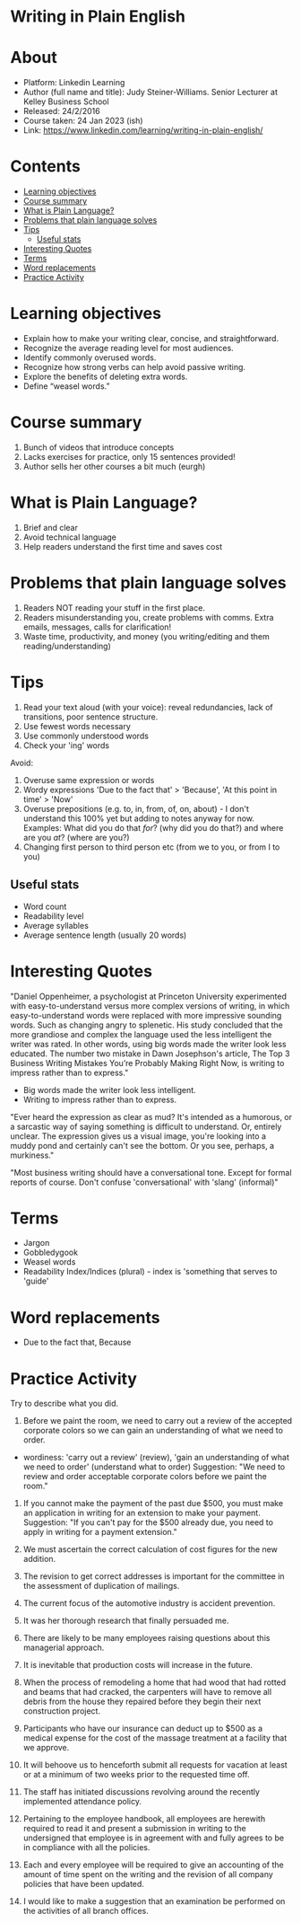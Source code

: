 <h1>Writing in Plain English</h1>

<h1>About</h1>

- Platform: Linkedin Learning
- Author (full name and title): Judy Steiner-Williams. Senior Lecturer at Kelley Business School
- Released: 24/2/2016
- Course taken: 24 Jan 2023 (ish)
- Link: https://www.linkedin.com/learning/writing-in-plain-english/

<h1>Contents</h1>

- [Learning objectives](#learning-objectives)
- [Course summary](#course-summary)
- [What is Plain Language?](#what-is-plain-language)
- [Problems that plain language solves](#problems-that-plain-language-solves)
- [Tips](#tips)
  - [Useful stats](#useful-stats)
- [Interesting Quotes](#interesting-quotes)
- [Terms](#terms)
- [Word replacements](#word-replacements)
- [Practice Activity](#practice-activity)

# Learning objectives

- Explain how to make your writing clear, concise, and straightforward.
- Recognize the average reading level for most audiences.
- Identify commonly overused words.
- Recognize how strong verbs can help avoid passive writing.
- Explore the benefits of deleting extra words.
- Define “weasel words.”

# Course summary

1. Bunch of videos that introduce concepts
2. Lacks exercises for practice, only 15 sentences provided!
3. Author sells her other courses a bit much (eurgh)

# What is Plain Language?

1. Brief and clear
2. Avoid technical language
3. Help readers understand the first time and saves cost

# Problems that plain language solves

1. Readers NOT reading your stuff in the first place.
2. Readers misunderstanding you, create problems with comms. Extra emails, messages, calls for clarification!
3. Waste time, productivity, and money (you writing/editing and them reading/understanding)

# Tips

1. Read your text aloud (with your voice): reveal redundancies, lack of transitions, poor sentence structure.
2. Use fewest words necessary
3. Use commonly understood words
4. Check your 'ing' words

Avoid:

1. Overuse same expression or words
2. Wordy expressions 'Due to the fact that' > 'Because', 'At this point in time' > 'Now'
3. Overuse prepositions (e.g. to, in, from, of, on, about) - I don't understand this 100% yet but adding to notes anyway for now. Examples: What did you do that _for_? (why did you do that?) and where are you _at_? (where are you?)
4. Changing first person to third person etc (from we to you, or from I to you)

## Useful stats

- Word count
- Readability level
- Average syllables
- Average sentence length (usually 20 words)

# Interesting Quotes

"Daniel Oppenheimer, a psychologist at Princeton University experimented with easy-to-understand versus more complex versions of writing, in which easy-to-understand words were replaced with more impressive sounding words. Such as changing angry to splenetic. His study concluded that the more grandiose and complex the language used the less intelligent the writer was rated. In other words, using big words made the writer look less educated. The number two mistake in Dawn Josephson's article, The Top 3 Business Writing Mistakes You’re Probably Making Right Now, is writing to impress rather than to express."

- Big words made the writer look less intelligent.
- Writing to impress rather than to express.

"Ever heard the expression as clear as mud? It's intended as a humorous, or a sarcastic way of saying something is difficult to understand. Or, entirely unclear. The expression gives us a visual image, you're looking into a muddy pond and certainly can't see the bottom. Or you see, perhaps, a murkiness."

"Most business writing should have a conversational tone. Except for formal reports of course. Don't confuse 'conversational' with 'slang' (informal)"

# Terms

- Jargon
- Gobbledygook
- Weasel words
- Readability Index/Indices (plural) - index is 'something that serves to 'guide'

# Word replacements

- Due to the fact that, Because

# Practice Activity

Try to describe what you did.

1. Before we paint the room, we need to carry out a review of the accepted corporate colors so we can gain an understanding of what we need to order.

- wordiness: 'carry out a review' (review), 'gain an understanding of what we need to order' (understand what to order)
  Suggestion: "We need to review and order acceptable corporate colors before we paint the room."

1. If you cannot make the payment of the past due $500, you must make an application in writing for an extension to make your payment.
   Suggestion: "If you can't pay for the $500 already due, you need to apply in writing for a payment extension."

1. We must ascertain the correct calculation of cost figures for the new addition.

1. The revision to get correct addresses is important for the committee in the assessment of duplication of mailings.

1. The current focus of the automotive industry is accident prevention.

1. It was her thorough research that finally persuaded me.

1. There are likely to be many employees raising questions about this managerial approach.

1. It is inevitable that production costs will increase in the future.

1. When the process of remodeling a home that had wood that had rotted and beams that had cracked, the carpenters will have to remove all debris from the house they repaired before they begin their next construction project.

1. Participants who have our insurance can deduct up to $500 as a medical expense for the cost of the massage treatment at a facility that we approve.

1. It will behoove us to henceforth submit all requests for vacation at least or at a minimum of two weeks prior to the requested time off.

1. The staff has initiated discussions revolving around the recently implemented attendance policy.

1. Pertaining to the employee handbook, all employees are herewith required to read it and present a submission in writing to the undersigned that employee is in agreement with and fully agrees to be in compliance with all the policies.

1. Each and every employee will be required to give an accounting of the amount of time spent on the writing and the revision of all company policies that have been updated.

1. I would like to make a suggestion that an examination be performed on the activities of all branch offices.
